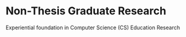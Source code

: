 # Non-Thesis Graduate Research 
 Experiential foundation in Computer Science (CS) Education  Research
